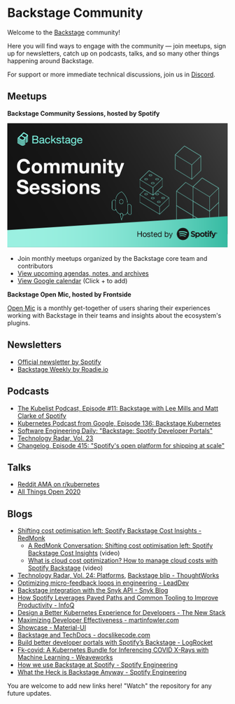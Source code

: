 # Backstage Community

Welcome to the [Backstage](https://github.com/backstage/backstage) community!

Here you will find ways to engage with the community — join meetups, sign up for newsletters, catch up on podcasts, talks, and so many other things happening around Backstage. 

For support or more immediate technical discussions, join us in [Discord](https://discord.gg/MUpMjP2).

## Meetups

**Backstage Community Sessions, hosted by Spotify**

![Poster](/backstage-community-sessions/assets/Backstage%20Community%20Sessions.png)

- Join monthly meetups organized by the Backstage core team and contributors
- [View upcoming agendas, notes, and archives](backstage-community-sessions)
- [View Google calendar](https://calendar.google.com/calendar/embed?src=c_qup9gbhn9sqpuao6trttd8mk5s@group.calendar.google.com) (Click + to add)

**Backstage Open Mic, hosted by Frontside**

[Open Mic](https://backstage-openmic.com/) is a monthly get-together of users sharing their experiences working with Backstage in their teams and insights about the ecosystem's plugins. 

## Newsletters

- [Official newsletter by Spotify](https://mailchi.mp/spotify/backstage-community)
- [Backstage Weekly by Roadie.io](https://roadie.io/backstage-weekly/)

## Podcasts

- [The Kubelist Podcast, Episode #11: Backstage with Lee Mills and Matt Clarke of Spotify](https://www.heavybit.com/library/podcasts/the-kubelist-podcast/ep-11-backstage-with-lee-mills-and-matt-clarke-of-spotify/)
- [Kubernetes Podcast from Google, Episode 136: Backstage Kubernetes](https://kubernetespodcast.com/episode/136-backstage/)
- [Software Engineering Daily: "Backstage: Spotify Developer Portals"](https://softwareengineeringdaily.com/2020/11/19/backstage-spotify-developer-portals-with-stefan-alund/)
- [Technology Radar, Vol. 23](https://www.youtube.com/watch?v=CUTSnAutoAM&t=1176)
- [Changelog, Episode 415: "Spotify's open platform for shipping at scale"](https://changelog.com/podcast/415)

## Talks

- [Reddit AMA on r/kubernetes](https://www.reddit.com/r/kubernetes/comments/lwb31v/were_the_engineers_rethinking_kubernetes_at/)
- [All Things Open 2020](https://www.youtube.com/watch?v=3FR0G0XRDMA)

## Blogs

- [Shifting cost optimisation left: Spotify Backstage Cost Insights - RedMonk](https://redmonk.com/jgovernor/2021/04/28/shifting-cost-optimisation-left-spotify-backstage-cost-insights/)
  - [A RedMonk Conversation: Shifting cost optimisation left: Spotify Backstage Cost Insights](https://redmonk.com/videos/a-redmonk-conversation-shifting-cost-optimisation-left-spotify-backstage-cost-insights/) (video)
  - [What is cloud cost optimization? How to manage cloud costs with Spotify Backstage](https://redmonk.com/videos/what-is-cloud-cost-optimization-how-to-manage-cloud-costs-with-spotify-backstage/) (video)
- [Technology Radar, Vol. 24: Platforms](https://assets.thoughtworks.com/assets/technology-radar-vol-24-en.pdf), [Backstage blip - ThoughtWorks](https://www.thoughtworks.com/radar/platforms?blipid=202010066)
- [Optimizing micro-feedback loops in engineering - LeadDev](https://leaddev.com/productivity-eng-velocity/optimizing-micro-feedback-loops-engineering)
- [Backstage integration with the Snyk API - Snyk Blog](https://snyk.io/blog/backstage-integration-with-the-snyk-api/)
- [How Spotify Leverages Paved Paths and Common Tooling to Improve Productivity - InfoQ](https://www.infoq.com/news/2021/03/spotify-paved-paths/)
- [Design a Better Kubernetes Experience for Developers - The New Stack](https://thenewstack.io/design-a-better-kubernetes-experience-for-developers/)
- [Maximizing Developer Effectiveness - martinfowler.com](https://martinfowler.com/articles/developer-effectiveness.html)
- [Showcase - Material-UI](https://material-ui.com/discover-more/showcase/)
- [Backstage and TechDocs - docslikecode.com](https://www.docslikecode.com/articles/ten-tips-maintaining-long-term-docs-like-code)
- [Build better developer portals with Spotify’s Backstage - LogRocket](https://blog.logrocket.com/better-developer-portals-spotify-backstage/)
- [Fk-covid: A Kubernetes Bundle for Inferencing COVID X-Rays with Machine Learning - Weaveworks](https://www.weave.works/blog/firekube-covid-ml)
- [How we use Backstage at Spotify - Spotify Engineering](https://engineering.atspotify.com/2020/04/21/how-we-use-backstage-at-spotify/)
- [What the Heck is Backstage Anyway - Spotify Engineering](https://engineering.atspotify.com/2020/03/17/what-the-heck-is-backstage-anyway/)

You are welcome to add new links here! "Watch" the repository for any future updates.
